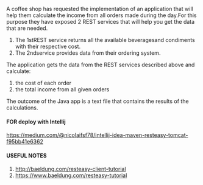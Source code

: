 
A coffee shop has requested the implementation of an application that will help them calculate the income from all orders made during the day.For this purpose they have exposed 2 REST services that will help you get the data that are needed.

1. The  1stREST  service  returns  all  the  available  beveragesand  condiments  with  their  respective  cost.
2. The 2ndservice provides data from their ordering system.

The application gets the data from the REST services described above and calculate:

1. the cost of each order 
2. the total income from all given orders

The outcome of the Java app is a text file that contains the results of the calculations.

#### FOR deploy with Intellij
https://medium.com/@nicolaifsf78/intellij-idea-maven-resteasy-tomcat-f95bb41e6362

#### USEFUL NOTES
1. http://baeldung.com/resteasy-client-tutorial
2. https://www.baeldung.com/resteasy-tutorial
